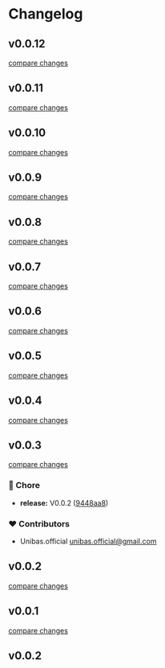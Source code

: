 # Changelog


## v0.0.12

[compare changes](https://github.com/sajadhzj/nuxt-glorious/compare/v0.0.11...v0.0.12)

## v0.0.11

[compare changes](https://github.com/sajadhzj/nuxt-glorious/compare/v0.0.10...v0.0.11)

## v0.0.10

[compare changes](https://github.com/sajadhzj/nuxt-glorious/compare/v0.0.9...v0.0.10)

## v0.0.9

[compare changes](https://github.com/sajadhzj/nuxt-glorious/compare/v0.0.8...v0.0.9)

## v0.0.8

[compare changes](https://github.com/sajadhzj/nuxt-glorious/compare/v0.0.7...v0.0.8)

## v0.0.7

[compare changes](https://github.com/sajadhzj/nuxt-glorious/compare/v0.0.6...v0.0.7)

## v0.0.6

[compare changes](https://github.com/sajadhzj/nuxt-glorious/compare/v0.0.5...v0.0.6)

## v0.0.5

[compare changes](https://github.com/sajadhzj/nuxt-glorious/compare/v0.0.4...v0.0.5)

## v0.0.4

[compare changes](https://github.com/sajadhzj/nuxt-glorious/compare/v0.0.3...v0.0.4)

## v0.0.3

[compare changes](https://github.com/sajadhzj/nuxt-glorious/compare/v0.0.1...v0.0.3)

### 🏡 Chore

- **release:** V0.0.2 ([9448aa8](https://github.com/sajadhzj/nuxt-glorious/commit/9448aa8))

### ❤️ Contributors

- Unibas.official <unibas.official@gmail.com>

## v0.0.2

[compare changes](https://github.com/sajadhzj/glorious/compare/v0.0.1...v0.0.2)

## v0.0.1

[compare changes](https://github.com/sajadhzj/glorious/compare/v0.0.2...v0.0.1)

## v0.0.2

